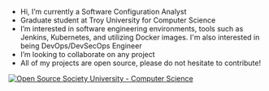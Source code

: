 - Hi, I’m currently a Software Configuration Analyst
- Graduate student at Troy University for Computer Science
- I’m interested in software engineering environments, tools such as Jenkins, Kubernetes, and utilizing Docker images. I'm also interested in being DevOps/DevSecOps Engineer
- I’m looking to collaborate on any project
- All of my projects are open source, please do not hesitate to contribute!

[![Open Source Society University - Computer Science](https://img.shields.io/badge/OSSU-computer--science-blue.svg)](https://github.com/ossu/computer-science)

<!---
bollins7/bollins7 is a ✨ special ✨ repository because its `README.md` (this file) appears on your GitHub profile.
You can click the Preview link to take a look at your changes.
--->
